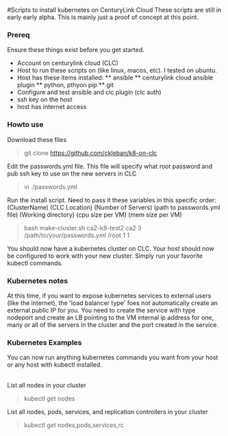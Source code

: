 #Scripts to install kubernetes on CenturyLink Cloud
These scripts are still in early early alpha. This is mainly just a proof of concept at this point. 

### Prereq
Ensure these things exist before you get started. 

* Account on centurylink cloud (CLC)
* Host to run these scripts on (like linux, macos, etc). I tested on ubuntu. 
* Host has these items installed:
** ansible
** centurylink cloud ansible plugin
** python, pthyon pip
** git
* Configure and test ansible and clc plugin (clc auth)
* ssh key on the host
* host has internet access

### Howto use

Download these files
> git clone https://github.com/ckleban/k8-on-clc

Edit the passwords.yml file. This file will specify what root password and pub ssh key to use on the new servers in CLC
> vi ./passwords.yml

Run the install script. Need to pass it these variables in this specific order: <br>
(ClusterName) (CLC Location) (Number of Servers) (path to passwords.yml file) (Working directory) (cpu size per VM) (mem size per VM)

> bash make-cluster.sh ca2-k8-test2 ca2 3 /path/to/your/passwords.yml /root 1 1


You should now have a kubernetes cluster on CLC. Your host should now be configured to work with your new cluster. Simply run your favorite kubectl commands. 

### Kubernetes notes

At this time, if you want to expose kubernetes services to external users (like the internet), the 'load balancer type' foes not automatically create an external public IP for you. You need to create the service with type nodeport and create an LB pointing to the VM internal ip address for one, many or all of the servers in the cluster and the port created in the service. 

### Kubernetes Examples

You can now run anything kubernetes commands you want from your host or any host with kubectl installed. 
<br><br>

List all nodes in your cluster
>kubectl get nodes

List all nodes, pods, services, and replication controllers in your cluster
>kubectl get nodes,pods,services,rc


